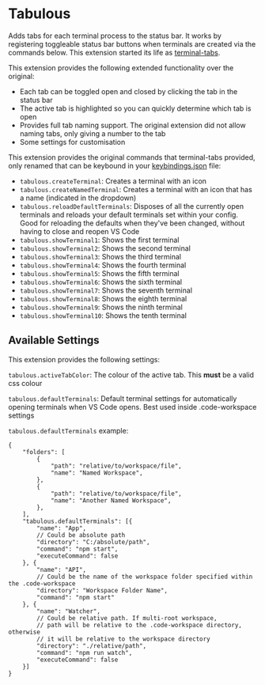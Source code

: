 # Tabulous

Adds tabs for each terminal process to the status bar. It works by registering toggleable status bar buttons when terminals are created via the commands below. This extension started its life as [terminal-tabs](https://github.com/Tyriar/vscode-terminal-tabs).

This extension provides the following extended functionality over the original:

- Each tab can be toggled open and closed by clicking the tab in the status bar
- The active tab is highlighted so you can quickly determine which tab is open
- Provides full tab naming support. The original extension did not allow naming tabs, only giving a number to the tab
- Some settings for customisation

This extension provides the original commands that terminal-tabs provided, only renamed that can be keybound in your [keybindings.json](https://code.visualstudio.com/docs/customization/keybindings#_customizing-shortcuts) file:

- `tabulous.createTerminal`: Creates a terminal with an icon
- `tabulous.createNamedTerminal`: Creates a terminal with an icon that has a name (indicated in the dropdown)
- `tabulous.reloadDefaultTerminals`: Disposes of all the currently open terminals and reloads your default terminals set within your config. Good for reloading the defaults when they've been changed, without having to close and reopen VS Code
- `tabulous.showTerminal1`: Shows the first terminal
- `tabulous.showTerminal2`: Shows the second terminal
- `tabulous.showTerminal3`: Shows the third terminal
- `tabulous.showTerminal4`: Shows the fourth terminal
- `tabulous.showTerminal5`: Shows the fifth terminal
- `tabulous.showTerminal6`: Shows the sixth terminal
- `tabulous.showTerminal7`: Shows the seventh terminal
- `tabulous.showTerminal8`: Shows the eighth terminal
- `tabulous.showTerminal9`: Shows the ninth terminal
- `tabulous.showTerminal10`: Shows the tenth terminal

## Available Settings

This extension provides the following settings:

`tabulous.activeTabColor`: The colour of the active tab. This **must** be a valid css colour

`tabulous.defaultTerminals`: Default terminal settings for automatically opening terminals when VS Code opens. Best used inside .code-workspace settings

`tabulous.defaultTerminals` example:

```jsonc
{
    "folders": [
		{
			"path": "relative/to/workspace/file",
			"name": "Named Workspace",
		},
        {
			"path": "relative/to/workspace/file",
			"name": "Another Named Workspace",
		},
	],
    "tabulous.defaultTerminals": [{
        "name": "App",
        // Could be absolute path
        "directory": "C:/absolute/path",
        "command": "npm start",
        "executeCommand": false
    }, {
        "name": "API",
        // Could be the name of the workspace folder specified within the .code-workspace
        "directory": "Workspace Folder Name",
        "command": "npm start"
    }, {
        "name": "Watcher",
        // Could be relative path. If multi-root workspace,
        // path will be relative to the .code-workspace directory, otherwise
        // it will be relative to the workspace directory
        "directory": "./relative/path",
        "command": "npm run watch",
        "executeCommand": false
    }]
}
```
